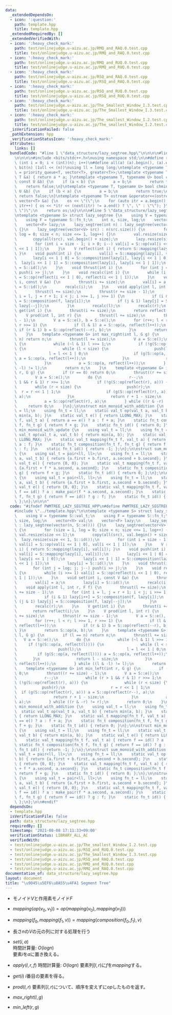 ```yaml
---
data:
  _extendedDependsOn:
  - icon: ':question:'
    path: template.hpp
    title: template.hpp
  _extendedRequiredBy: []
  _extendedVerifiedWith:
  - icon: ':heavy_check_mark:'
    path: test/onlinejudge.u-aizu.ac.jp/RMQ_and_RAQ.0.test.cpp
    title: test/onlinejudge.u-aizu.ac.jp/RMQ_and_RAQ.0.test.cpp
  - icon: ':heavy_check_mark:'
    path: test/onlinejudge.u-aizu.ac.jp/RMQ_and_RUQ.0.test.cpp
    title: test/onlinejudge.u-aizu.ac.jp/RMQ_and_RUQ.0.test.cpp
  - icon: ':heavy_check_mark:'
    path: test/onlinejudge.u-aizu.ac.jp/RSQ_and_RAQ.0.test.cpp
    title: test/onlinejudge.u-aizu.ac.jp/RSQ_and_RAQ.0.test.cpp
  - icon: ':heavy_check_mark:'
    path: test/onlinejudge.u-aizu.ac.jp/RSQ_and_RUQ.0.test.cpp
    title: test/onlinejudge.u-aizu.ac.jp/RSQ_and_RUQ.0.test.cpp
  - icon: ':heavy_check_mark:'
    path: test/onlinejudge.u-aizu.ac.jp/The_Smallest_Window_I.3.test.cpp
    title: test/onlinejudge.u-aizu.ac.jp/The_Smallest_Window_I.3.test.cpp
  - icon: ':heavy_check_mark:'
    path: test/onlinejudge.u-aizu.ac.jp/The_smallest_Window_I.2.test.cpp
    title: test/onlinejudge.u-aizu.ac.jp/The_smallest_Window_I.2.test.cpp
  _isVerificationFailed: false
  _pathExtension: hpp
  _verificationStatusIcon: ':heavy_check_mark:'
  attributes:
    links: []
  bundledCode: "#line 1 \"data_structure/lazy_segtree.hpp\"\n\n\n\n#line 1 \"template.hpp\"\
    \n\n\n\n#include <bits/stdc++.h>\nusing namespace std;\n\n#define rep(i, n) for\
    \ (int i = 0; i < (int)(n); i++)\n#define all(a) (a).begin(), (a).end()\n#define\
    \ bit(n) (1ull << (n))\nusing ll = long long;\ntemplate <typename T> using priority_queue_rev\
    \ = priority_queue<T, vector<T>, greater<T>>;\ntemplate <typename T> T sq(const\
    \ T &a) { return a * a; }\ntemplate <typename T, typename U> bool chmax(T &a,\
    \ const U &b) {\n    if (a < b) {\n        a = b;\n        return true;\n    }\n\
    \    return false;\n}\ntemplate <typename T, typename U> bool chmin(T &a, const\
    \ U &b) {\n    if (b < a) {\n        a = b;\n        return true;\n    }\n   \
    \ return false;\n}\ntemplate <typename T> ostream &operator<<(ostream &os, const\
    \ vector<T> &a) {\n    os << \"(\";\n    for (auto itr = a.begin(); itr != a.end();\
    \ itr++) { os << *itr << (next(itr) != a.end() ? \", \" : \"\"); }\n    os <<\
    \ \")\";\n    return os;\n}\n\n\n#line 5 \"data_structure/lazy_segtree.hpp\"\n\
    \ntemplate <typename S> struct lazy_segtree {\n    using V = typename S::val_t;\n\
    \    using F = typename S::fn_t;\n    int n, size, log;\n    vector<V> val;\n\
    \    vector<F> lazy;\n    lazy_segtree(int n) : lazy_segtree(vector(n, S::e()))\
    \ {}\n    lazy_segtree(vector<V> src) : n(src.size()) {\n        for (size = 1,\
    \ log = 0; size < n; size <<= 1, log++) {}\n        val.resize(size << 1);\n \
    \       copy(all(src), val.begin() + size);\n        lazy.resize(size << 1, S::id());\n\
    \        for (int i = size - 1; i > 0; i--) val[i] = S::op(val[i << 1 | 0], val[i\
    \ << 1 | 1]);\n    }\n    V reflect(int i) { return S::mapping(lazy[i], val[i]);\
    \ }\n    void push(int i) {\n        val[i] = S::mapping(lazy[i], val[i]);\n \
    \       lazy[i << 1 | 0] = S::composition(lazy[i], lazy[i << 1 | 0]);\n      \
    \  lazy[i << 1 | 1] = S::composition(lazy[i], lazy[i << 1 | 1]);\n        lazy[i]\
    \ = S::id();\n    }\n    void thrust(int i) {\n        for (int j = log; j; j--)\
    \ push(i >> j);\n    }\n    void recalc(int i) {\n        while (i >>= 1) val[i]\
    \ = S::op(reflect(i << 1 | 0), reflect(i << 1 | 1));\n    }\n    void set(int\
    \ i, const V &a) {\n        thrust(i += size);\n        val[i] = a;\n        lazy[i]\
    \ = S::id();\n        recalc(i);\n    }\n    void apply(int l, int r, F f) {\n\
    \        thrust(l += size);\n        thrust(r += size - 1);\n        for (int\
    \ i = l, j = r + 1; i < j; i >>= 1, j >>= 1) {\n            if (i & 1) lazy[i++]\
    \ = S::composition(f, lazy[i]);\n            if (j & 1) lazy[j] = S::composition(f,\
    \ lazy[--j]);\n        }\n        recalc(l);\n        recalc(r);\n    }\n    V\
    \ get(int i) {\n        thrust(i += size);\n        return reflect(i);\n    }\n\
    \    V prod(int l, int r) {\n        thrust(l += size);\n        thrust(r += size\
    \ - 1);\n        V a = S::e(), b = S::e();\n        for (r++; l < r; l >>= 1,\
    \ r >>= 1) {\n            if (l & 1) a = S::op(a, reflect(l++));\n           \
    \ if (r & 1) b = S::op(reflect(--r), b);\n        }\n        return S::op(a, b);\n\
    \    }\n    template <typename G> int max_right(int l, G g) {\n        if (l ==\
    \ n) return n;\n        thrust(l += size);\n        V a = S::e();\n        do\
    \ {\n            while (~l & 1) l >>= 1;\n            if (!g(S::op(a, reflect(l))))\
    \ {\n                while (l < size) {\n                    push(l);\n      \
    \              l = l << 1 | 0;\n                    if (g(S::op(a, reflect(l))))\
    \ a = S::op(a, reflect(l++));\n                }\n                return l - size;\n\
    \            }\n            a = S::op(a, reflect(l++));\n        } while ((l &\
    \ -l) != l);\n        return n;\n    }\n    template <typename G> int min_left(int\
    \ r, G g) {\n        if (r == 0) return 0;\n        thrust((r += size) - 1);\n\
    \        V a = S::e();\n        do {\n            r--;\n            while (r >\
    \ 1 && r & 1) r >>= 1;\n            if (!g(S::op(reflect(r), a))) {\n        \
    \        while (r < size) {\n                    push(r);\n                  \
    \  r = r << 1 | 1;\n                    if (g(S::op(reflect(r), a))) a = S::op(reflect(r--),\
    \ a);\n                }\n                return r + 1 - size;\n            }\n\
    \            a = S::op(reflect(r), a);\n        } while ((r & -r) != r);\n   \
    \     return 0;\n    }\n};\n\nstruct min_monoid_with_addition {\n    using val_t\
    \ = ll;\n    using fn_t = ll;\n    static val_t op(val_t a, val_t b) { return\
    \ min(a, b); }\n    static val_t e() { return LLONG_MAX; }\n    static val_t mapping(fn_t\
    \ f, val_t a) { return a == e() ? a : f + a; }\n    static fn_t composition(fn_t\
    \ f, fn_t g) { return f + g; }\n    static fn_t id() { return 0; }\n};\n\nstruct\
    \ min_monoid_with_update {\n    using val_t = ll;\n    using fn_t = ll;\n    static\
    \ val_t op(val_t a, val_t b) { return min(a, b); }\n    static val_t e() { return\
    \ LLONG_MAX; }\n    static val_t mapping(fn_t f, val_t a) { return f == id() ?\
    \ a : f; }\n    static fn_t composition(fn_t f, fn_t g) { return f == id() ? g\
    \ : f; }\n    static fn_t id() { return -1; };\n};\n\nstruct sum_monoid_with_addition\
    \ {\n    using val_t = pair<ll, ll>;\n    using fn_t = ll;\n    static val_t op(val_t\
    \ a, val_t b) { return {a.first + b.first, a.second + b.second}; }\n    static\
    \ val_t e() { return {0, 0}; }\n    static val_t mapping(fn_t f, val_t a) { return\
    \ {a.first + f * a.second, a.second}; }\n    static fn_t composition(fn_t f, fn_t\
    \ g) { return f + g; }\n    static fn_t id() { return 0; };\n};\n\nstruct sum_monoid_with_update\
    \ {\n    using val_t = pair<ll, ll>;\n    using fn_t = ll;\n    static val_t op(val_t\
    \ a, val_t b) { return {a.first + b.first, a.second + b.second}; }\n    static\
    \ val_t e() { return {0, 0}; }\n    static val_t mapping(fn_t f, val_t a) { return\
    \ f == id() ? a : make_pair(f * a.second, a.second); }\n    static fn_t composition(fn_t\
    \ f, fn_t g) { return f == id() ? g : f; }\n    static fn_t id() { return LLONG_MIN;\
    \ };\n};\n\n\n"
  code: "#ifndef PWMTREE_LAZY_SEGTREE_HPP\n#define PWMTREE_LAZY_SEGTREE_HPP 1\n\n\
    #include \"../template.hpp\"\n\ntemplate <typename S> struct lazy_segtree {\n\
    \    using V = typename S::val_t;\n    using F = typename S::fn_t;\n    int n,\
    \ size, log;\n    vector<V> val;\n    vector<F> lazy;\n    lazy_segtree(int n)\
    \ : lazy_segtree(vector(n, S::e())) {}\n    lazy_segtree(vector<V> src) : n(src.size())\
    \ {\n        for (size = 1, log = 0; size < n; size <<= 1, log++) {}\n       \
    \ val.resize(size << 1);\n        copy(all(src), val.begin() + size);\n      \
    \  lazy.resize(size << 1, S::id());\n        for (int i = size - 1; i > 0; i--)\
    \ val[i] = S::op(val[i << 1 | 0], val[i << 1 | 1]);\n    }\n    V reflect(int\
    \ i) { return S::mapping(lazy[i], val[i]); }\n    void push(int i) {\n       \
    \ val[i] = S::mapping(lazy[i], val[i]);\n        lazy[i << 1 | 0] = S::composition(lazy[i],\
    \ lazy[i << 1 | 0]);\n        lazy[i << 1 | 1] = S::composition(lazy[i], lazy[i\
    \ << 1 | 1]);\n        lazy[i] = S::id();\n    }\n    void thrust(int i) {\n \
    \       for (int j = log; j; j--) push(i >> j);\n    }\n    void recalc(int i)\
    \ {\n        while (i >>= 1) val[i] = S::op(reflect(i << 1 | 0), reflect(i <<\
    \ 1 | 1));\n    }\n    void set(int i, const V &a) {\n        thrust(i += size);\n\
    \        val[i] = a;\n        lazy[i] = S::id();\n        recalc(i);\n    }\n\
    \    void apply(int l, int r, F f) {\n        thrust(l += size);\n        thrust(r\
    \ += size - 1);\n        for (int i = l, j = r + 1; i < j; i >>= 1, j >>= 1) {\n\
    \            if (i & 1) lazy[i++] = S::composition(f, lazy[i]);\n            if\
    \ (j & 1) lazy[j] = S::composition(f, lazy[--j]);\n        }\n        recalc(l);\n\
    \        recalc(r);\n    }\n    V get(int i) {\n        thrust(i += size);\n \
    \       return reflect(i);\n    }\n    V prod(int l, int r) {\n        thrust(l\
    \ += size);\n        thrust(r += size - 1);\n        V a = S::e(), b = S::e();\n\
    \        for (r++; l < r; l >>= 1, r >>= 1) {\n            if (l & 1) a = S::op(a,\
    \ reflect(l++));\n            if (r & 1) b = S::op(reflect(--r), b);\n       \
    \ }\n        return S::op(a, b);\n    }\n    template <typename G> int max_right(int\
    \ l, G g) {\n        if (l == n) return n;\n        thrust(l += size);\n     \
    \   V a = S::e();\n        do {\n            while (~l & 1) l >>= 1;\n       \
    \     if (!g(S::op(a, reflect(l)))) {\n                while (l < size) {\n  \
    \                  push(l);\n                    l = l << 1 | 0;\n           \
    \         if (g(S::op(a, reflect(l)))) a = S::op(a, reflect(l++));\n         \
    \       }\n                return l - size;\n            }\n            a = S::op(a,\
    \ reflect(l++));\n        } while ((l & -l) != l);\n        return n;\n    }\n\
    \    template <typename G> int min_left(int r, G g) {\n        if (r == 0) return\
    \ 0;\n        thrust((r += size) - 1);\n        V a = S::e();\n        do {\n\
    \            r--;\n            while (r > 1 && r & 1) r >>= 1;\n            if\
    \ (!g(S::op(reflect(r), a))) {\n                while (r < size) {\n         \
    \           push(r);\n                    r = r << 1 | 1;\n                  \
    \  if (g(S::op(reflect(r), a))) a = S::op(reflect(r--), a);\n                }\n\
    \                return r + 1 - size;\n            }\n            a = S::op(reflect(r),\
    \ a);\n        } while ((r & -r) != r);\n        return 0;\n    }\n};\n\nstruct\
    \ min_monoid_with_addition {\n    using val_t = ll;\n    using fn_t = ll;\n  \
    \  static val_t op(val_t a, val_t b) { return min(a, b); }\n    static val_t e()\
    \ { return LLONG_MAX; }\n    static val_t mapping(fn_t f, val_t a) { return a\
    \ == e() ? a : f + a; }\n    static fn_t composition(fn_t f, fn_t g) { return\
    \ f + g; }\n    static fn_t id() { return 0; }\n};\n\nstruct min_monoid_with_update\
    \ {\n    using val_t = ll;\n    using fn_t = ll;\n    static val_t op(val_t a,\
    \ val_t b) { return min(a, b); }\n    static val_t e() { return LLONG_MAX; }\n\
    \    static val_t mapping(fn_t f, val_t a) { return f == id() ? a : f; }\n   \
    \ static fn_t composition(fn_t f, fn_t g) { return f == id() ? g : f; }\n    static\
    \ fn_t id() { return -1; };\n};\n\nstruct sum_monoid_with_addition {\n    using\
    \ val_t = pair<ll, ll>;\n    using fn_t = ll;\n    static val_t op(val_t a, val_t\
    \ b) { return {a.first + b.first, a.second + b.second}; }\n    static val_t e()\
    \ { return {0, 0}; }\n    static val_t mapping(fn_t f, val_t a) { return {a.first\
    \ + f * a.second, a.second}; }\n    static fn_t composition(fn_t f, fn_t g) {\
    \ return f + g; }\n    static fn_t id() { return 0; };\n};\n\nstruct sum_monoid_with_update\
    \ {\n    using val_t = pair<ll, ll>;\n    using fn_t = ll;\n    static val_t op(val_t\
    \ a, val_t b) { return {a.first + b.first, a.second + b.second}; }\n    static\
    \ val_t e() { return {0, 0}; }\n    static val_t mapping(fn_t f, val_t a) { return\
    \ f == id() ? a : make_pair(f * a.second, a.second); }\n    static fn_t composition(fn_t\
    \ f, fn_t g) { return f == id() ? g : f; }\n    static fn_t id() { return LLONG_MIN;\
    \ };\n};\n\n#endif"
  dependsOn:
  - template.hpp
  isVerificationFile: false
  path: data_structure/lazy_segtree.hpp
  requiredBy: []
  timestamp: '2021-08-08 17:11:33+09:00'
  verificationStatus: LIBRARY_ALL_AC
  verifiedWith:
  - test/onlinejudge.u-aizu.ac.jp/The_smallest_Window_I.2.test.cpp
  - test/onlinejudge.u-aizu.ac.jp/RSQ_and_RUQ.0.test.cpp
  - test/onlinejudge.u-aizu.ac.jp/The_Smallest_Window_I.3.test.cpp
  - test/onlinejudge.u-aizu.ac.jp/RSQ_and_RAQ.0.test.cpp
  - test/onlinejudge.u-aizu.ac.jp/RMQ_and_RUQ.0.test.cpp
  - test/onlinejudge.u-aizu.ac.jp/RMQ_and_RAQ.0.test.cpp
documentation_of: data_structure/lazy_segtree.hpp
layout: document
title: "\u9045\u5EF6\u8A55\u4FA1 Segment Tree"
---
```


- モノイド$V$と作用素モノイド$F$
- $mapping(op(v_0, v_1)) = op(mapping(v_0), mapping(v_1)))$
- $mapping(f_0, mapping(f_1, v)) = mapping(composition(f_0, f_1), v)$
- 長さ$n$の$V$の元の列に対する処理を行う
- $set(i, a)$  
時間計算量: $O(log n)$  
要素$i$を$a$に置き換える。

- $apply(l, r, f)$
時間計算量: $O(log n)$
要素列$[l, r)$に$f$を$mapping$する。

- $get(i)$
$i$番目の要素を得る。

- $prod(l, r)$
要素列$[l, r)$について、順序を変えずに$op$したものを返す。

- $max\_right(l, g)$

- $min\_left(r, g)$